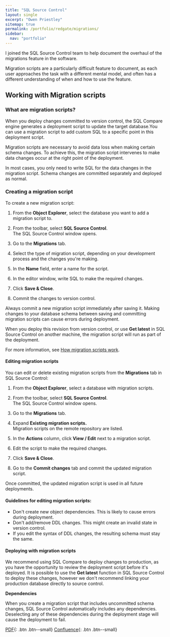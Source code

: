 ```yaml
---
title: "SQL Source Control"
layout: single
excerpt: "Owen Priestley"
sitemap: true
permalink: /portfolio/redgate/migrations/
sidebar:
  nav: "portfolio"
---
```


I joined the SQL Source Control team to help document the overhaul of the migrations feature in the software. 

Migration scripts are a particularly difficult feature to document, as each user approaches the task with a different mental model, and often has a different understanding of when and how to use the feature.

## Working with Migration scripts

### What are migration scripts?

When you deploy changes committed to version control, the SQL Compare
engine generates a deployment script to update the target database.You
can use a migration script to add custom SQL to a specific point in this
deployment script.

Migration scripts are necessary to avoid data loss when making certain
schema changes. To achieve this, the migration script intervenes to make
data changes occur at the right point of the deployment.

In most cases, you only need to write SQL for the data changes in the
migration script. Schema changes are committed separately and deployed
as normal. 

### Creating a migration script

To create a new migration script:

1.  From the **Object Explorer**, select the database you want to add a
    migration script to.

2.  From the toolbar, select **SQL Source Control**.  
The SQL Source Control window opens.

3.  Go to the **Migrations** tab.

4.  Select the type of migration script, depending on your development
    process and the changes you're making.

5.  In the **Name** field, enter a name for the script.

6.  In the editor window, write SQL to make the required changes.

7.  Click **Save & Close**.

8.  Commit the changes to version control.

 Always commit a new migration script immediately after saving it.
 Making changes to your database schema between saving and committing
 migration scripts can cause errors during deployment. 

When you deploy this revision from version control, or use **Get
latest** in SQL Source Control on another machine, the migration script
will run as part of the deployment. 

For more information, see [How migration scripts work](https://documentation.red-gate.com/display/SOC5/How+migration+scripts+work).

#### Editing migration scripts

You can edit or delete existing migration scripts from
the **Migrations** tab in SQL Source Control:

1.  From the **Object Explorer**, select a database with
    migration scripts.

2.  From the toolbar, select **SQL Source Control**.  
    The SQL Source Control window opens.

3.  Go to the **Migrations** tab.

4.  Expand **Existing migration scripts.**  
    Migration scripts on the remote repository are listed. 

5.  In the **Actions** column, click **View / Edit** next to a
    migration script.

6.  Edit the script to make the required changes.

7.  Click **Save & Close**.

8.  Go to the **Commit changes** tab and commit the updated
    migration script.

Once committed, the updated migration script is used in all future
deployments.

<div class="notice--info">
  <h4>Guidelines for editing migration scripts:</h4>
  <ul>
   <li>Don't create new object dependencies. This is likely to cause errors during deployment.</li> 
   <li>Don't add/remove DDL changes. This might create an invalid state in version control.</li>
   <li>If you edit the syntax of DDL changes, the resulting schema must stay the same.</li>
  </ul>
</div>

#### Deploying with migration scripts

We recommend using SQL Compare to deploy changes to production, as you
have the opportunity to review the deployment script before it's
deployed. It is possible to use the **Get latest** function in SQL
Source Control to deploy these changes, however we don't recommend
linking your production database directly to source control.

**Dependencies**

When you create a migration script that includes uncommitted schema
changes, SQL Source Control automatically includes any dependencies.
Deselecting any of these dependencies during the deployment stage will
cause the deployment to fail. 

[PDF](portfolio/redgate/SOC5-Workingwithmigrationscripts.pdf){: .btn .btn--small} [Confluence](https://documentation.red-gate.com/display/SOC5/Working+with+migration+scripts){: .btn .btn--small}